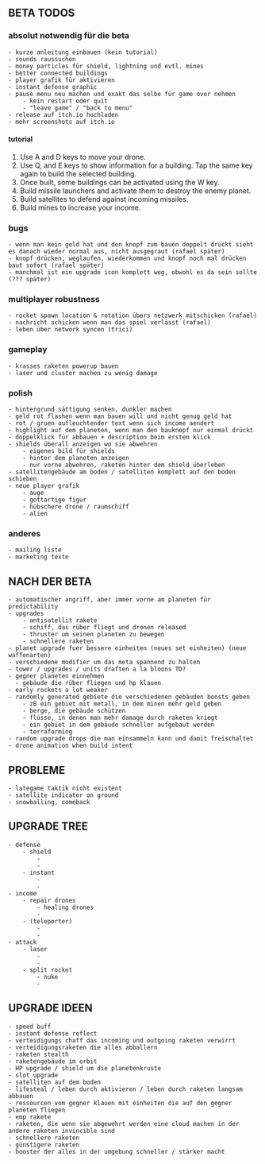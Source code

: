 ## BETA TODOS

### absolut notwendig für die beta

    - kurze anleitung einbauen (kein tutorial)
    - sounds raussuchen
    - money particles für shield, lightning und evtl. mines
    - better connected buildings
    - player grafik für aktivieren
    - instant defense graphic
    - pause menu neu machen und exakt das selbe für game over nehmen
        - kein restart oder quit
        - "leave game" / "back to menu"
    - release auf itch.io hochladen
    - mehr screenshots auf itch.io

#### tutorial

1. Use A and D keys to move your drone.
2. Use Q, and E keys to show information for a building. Tap the same key again to build the selected building.
3. Once built, some buildings can be activated using the W key.
4. Build missile launchers and activate them to destroy the enemy planet.
5. Build satellites to defend against incoming missiles.
6. Build mines to increase your income.

### bugs

    - wenn man kein geld hat und den knopf zum bauen doppelt drückt sieht es danach wieder normal aus, nicht ausgegraut (rafael später)
    - knopf drücken, weglaufen, wiederkommen und knopf noch mal drücken baut sofort (rafael später)
    - manchmal ist ein upgrade icon komplett weg, obwohl es da sein sollte (??? später)

### multiplayer robustness

    - rocket spawn location & rotation übers netzwerk mitschicken (rafael)
    - nachricht schicken wenn man das spiel verlässt (rafael)
    - leben über network syncen (trici)

### gameplay

    - krasses raketen powerup bauen
    - laser und cluster machen zu wenig damage

### polish

    - hintergrund sättigung senken, dunkler machen
    - geld rot flashen wenn man bauen will und nicht genug geld hat
    - rot / gruen aufleuchtender text wenn sich income aendert
    - highlight auf dem planeten, wenn man den bauknopf nur einmal drückt
    - doppelklick für abbauen + description beim ersten klick
    - shields überall anzeigen wo sie abwehren
        - eigenes bild für shields
        - hinter dem planeten anzeigen
        - nur vorne abwehren, raketen hinter dem shield überleben
    - satellitengebäude am boden / satelliten komplett auf den boden schieben
    - neue player grafik
        - auge
        - gottartige figur
        - hübschere drone / raumschiff
        - alien

### anderes

    - mailing liste
    - marketing texte

## NACH DER BETA

    - automatischer angriff, aber immer vorne am planeten für predictability
    - upgrades
        - antisatellit rakete
        - schiff, das rüber fliegt und dronen released
        - thruster um seinen planeten zu bewegen
        - schnellere raketen
    - planet upgrade fuer bessere einheiten (neues set einheiten) (neue waffenarten)
    - verschiedene modifier um das meta spannend zu halten
    - tower / upgrades / units draften a la bloons TD?
    - gegner planeten einnehmen
      - gebäude die rüber fliegen und hp klauen
    - early rockets a lot weaker
    - randomly generated gebiete die verschiedenen gebäuden boosts geben
        - zB ein gebiet mit metall, in dem minen mehr geld geben
        - berge, die gebäude schützen
        - flüsse, in denen man mehr damage durch raketen kriegt
        - ein gebiet in dem gebäude schneller aufgebaut werden
        - terraforming
    - random upgrade drops die man einsammeln kann und damit freischaltet
    - drone animation when build intent

## PROBLEME

    - lategame taktik nicht existent
    - satellite indicator on ground
    - snowballing, comeback

## UPGRADE TREE

    - defense
        - shield
            -
            -
        - instant
            -
            -
    - income
        - repair drones
            - healing drones
            -
        - (teleporter)
            -
            -
    - attack
        - laser
            -
            -
        - split rocket
            - nuke
            -

## UPGRADE IDEEN

    - speed buff
    - instant defense reflect
    - verteidigungs chaff das incoming und outgoing raketen verwirrt
    - verteidigungsraketen die alles abballern
    - raketen stealth
    - raketengebäude im orbit
    - HP upgrade / shield um die planetenkruste
    - slot upgrade
    - satelliten auf dem boden
    - lifesteal / leben durch aktivieren / leben durch raketen langsam abbauen
    - ressourcen vom gegner klauen mit einheiten die auf den gegner planeten fliegen
    - emp rakete
    - raketen, die wenn sie abgewehrt werden eine cloud machen in der andere raketen invincible sind
    - schnellere raketen
    - günstigere raketen
    - booster der alles in der umgebung schneller / stärker macht
